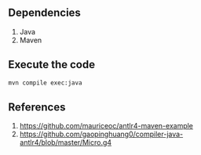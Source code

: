 
## Dependencies
1. Java
2. Maven

## Execute the code
```bash
mvn compile exec:java
```

## References

1) https://github.com/mauriceoc/antlr4-maven-example
2) https://github.com/gaopinghuang0/compiler-java-antlr4/blob/master/Micro.g4